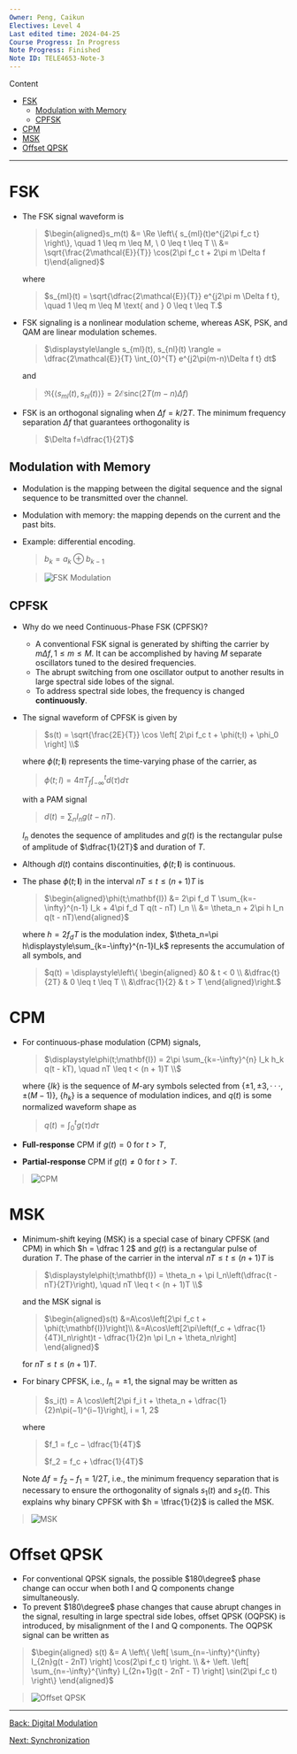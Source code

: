 ```yaml
---
Owner: Peng, Caikun
Electives: Level 4
Last edited time: 2024-04-25
Course Progress: In Progress
Note Progress: Finished 
Note ID: TELE4653-Note-3
---
```


Content
- [FSK](#fsk)
  - [Modulation with Memory](#modulation-with-memory)
  - [CPFSK](#cpfsk)
- [CPM](#cpm)
- [MSK](#msk)
- [Offset QPSK](#offset-qpsk)

---
# FSK
- The FSK signal waveform is 

  > $\begin{aligned}s_m(t) &= \Re \left\{ s_{ml}(t)e^{j2\pi f_c t} \right\}, \quad 1 \leq m \leq M, \ 0 \leq t \leq T \\
  &= \sqrt{\frac{2\mathcal{E}}{T}} \cos(2\pi f_c t + 2\pi m \Delta f t)\end{aligned}$

  where

  > $s_{ml}(t) = \sqrt{\dfrac{2\mathcal{E}}{T}} e^{j2\pi m \Delta f t}, \quad 1 \leq m \leq M \text{ and } 0 \leq t \leq T.$

- FSK signaling is a nonlinear modulation scheme, whereas ASK, PSK, and QAM are linear modulation schemes.

  > $\displaystyle\langle s_{ml}(t), s_{nl}(t) \rangle = \dfrac{2\mathcal{E}}{T} \int_{0}^{T} e^{j2\pi(m-n)\Delta f t} dt$

  and 

  > $\Re \left\{ \langle s_{ml}(t), s_{nl}(t) \rangle \right\} = 2\mathcal{E} \text{sinc}(2T(m - n) \Delta f)$

- FSK is an orthogonal signaling when $\Delta f = k/2T$. The minimum frequency separation $\Delta f$ that guarantees orthogonality is

  > $\Delta f=\dfrac{1}{2T}$

## Modulation with Memory

- Modulation is the mapping between the digital sequence and the signal sequence to be transmitted over the channel.
- Modulation with memory: the mapping depends on the current and the past bits.
- Example: differential encoding.
  > $b_k=a_k ⊕ b_{k−1}$
  
  > ![FSK Modulation](../images/FSK_Modulation.png)

## CPFSK 
- Why do we need Continuous-Phase FSK (CPFSK)?
  - A conventional FSK signal is generated by shifting the carrier by $m\Delta f, 1 ≤ m ≤ M$. It can be accomplished by having $M$ separate oscillators tuned to the desired frequencies.
  - The abrupt switching from one oscillator output to another results in large spectral side lobes of the signal.
  - To address spectral side lobes, the frequency is changed **continuously**.

- The signal waveform of CPFSK is given by

  > $s(t) = \sqrt{\frac{2E}{T}} \cos \left[ 2\pi f_c t + \phi(t;I) + \phi_0 \right] \\$

  where $\phi(t; \mathbf{I})$ represents the time-varying phase of the carrier, as

  > $\phi(t;I) = 4\pi T_f \int_{-\infty}^{t} d(\tau)d\tau$

  with a PAM signal

  > $d(t) = \sum_{n} I_n g(t - nT).$

  $I_n$ denotes the sequence of amplitudes and $g(t)$ is the rectangular pulse of amplitude of $\dfrac{1}{2T}$ and duration of $T$.

- Although $d(t)$ contains discontinuities, $\phi(t; \mathbf{I})$ is continuous.
- The phase $\phi(t; \mathbf{I})$ in the interval $nT ≤ t ≤ (n + 1)T$ is
  
  > $\begin{aligned}\phi(t;\mathbf{I}) &= 2\pi f_d T \sum_{k=-\infty}^{n-1} I_k + 4\pi f_d T q(t - nT) I_n \\
  > &= \theta_n + 2\pi h I_n q(t - nT)\end{aligned}$

  where $h = 2f_dT$ is the modulation index, $\theta_n=\pi h\displaystyle\sum_{k=-\infty}^{n-1}I_k$ represents the accumulation of all symbols, and

  > $q(t) = \displaystyle\left\{
  > \begin{aligned}
  > &0 & t < 0 \\
  > &\dfrac{t}{2T} & 0 \leq t \leq T \\
  > &\dfrac{1}{2} & t > T
  > \end{aligned}\right.$

# CPM
- For continuous-phase modulation (CPM) signals,

  > $\displaystyle\phi(t;\mathbf{I}) = 2\pi \sum_{k=-\infty}^{n} I_k h_k q(t - kT), \quad nT \leq t < (n + 1)T \\$

  where $\{Ik\}$ is the sequence of $M$-ary symbols selected from $\{±1,±3, · · · ,±(M − 1)\}$, $\{h_k\}$ is a sequence of modulation indices, and $q(t)$ is some normalized waveform shape as

  > $\displaystyle q(t) = \int_{0}^{t} g(\tau)d\tau$

- **Full-response** CPM if $g(t) = 0$ for $t > T$,
- **Partial-response** CPM if $g(t) \ne 0$ for $t > T$.

> ![CPM](../images/CPM.png)

# MSK
- Minimum-shift keying (MSK) is a special case of binary CPFSK (and CPM) in which $h = \dfrac 1 2$ and $g(t)$ is a rectangular pulse of duration $T$. The phase of the carrier in the interval $nT ≤ t ≤ (n + 1)T$ is 

  > $\displaystyle\phi(t;\mathbf{I}) = \theta_n + \pi I_n\left(\dfrac{t - nT}{2T}\right), \quad nT \leq t < (n + 1)T \\$

  and the MSK signal is

  > $\begin{aligned}s(t)
  > &=A\cos\left[2\pi f_c t + \phi(t;\mathbf{I})\right]\\
  > &=A\cos\left[2\pi\left(f_c + \dfrac{1}{4T}I_n\right)t - \dfrac{1}{2}n \pi I_n + \theta_n\right]
  > \end{aligned}$

  for $nT ≤ t ≤ (n + 1)T$.

- For binary CPFSK, i.e., $I_n = {±1}$, the signal may be written as
  
  > $s_i(t) = A \cos\left[2\pi f_i t + \theta_n + \dfrac{1}{2}n\pi(−1)^{i−1}\right], i = 1, 2$

  where

  > $f_1 = f_c − \dfrac{1}{4T}$
  > 
  > $f_2 = f_c + \dfrac{1}{4T}$

  Note $\Delta f = f_2 − f_1 = 1/2T$, i.e., the minimum frequency separation that is necessary to ensure the orthogonality of signals $s_1(t)$ and $s_2(t)$. This explains why binary CPFSK with $h = \tfrac{1}{2}$ is called the MSK.

> ![MSK](../images/MSK.png)

# Offset QPSK

- For conventional QPSK signals, the possible $180\degree$ phase change can occur when both I and Q components change simultaneously.
- To prevent $180\degree$ phase changes that cause abrupt changes in the signal, resulting in large spectral side lobes, offset QPSK (OQPSK) is introduced, by misalignment of the I and Q components. The OQPSK signal can be written as

> $\begin{aligned} s(t) &= A \left\{ \left[ \sum_{n=-\infty}^{\infty} I_{2n}g(t - 2nT) \right] \cos(2\pi f_c t) \right. \\ &+ \left. \left[ \sum_{n=-\infty}^{\infty} I_{2n+1}g(t - 2nT - T) \right] \sin(2\pi f_c t) \right\} \end{aligned}$

> ![Offset QPSK](../images/QPSK_Offset.png)

---
[Back: Digital Modulation](2.%20TELE4653%20Digital%20Modulation.md)

[Next: Synchronization](4.%20TELE4653%20Synchronization.md)